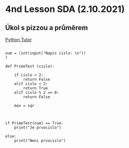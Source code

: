 # 4nd Lesson SDA (2.10.2021)

## Úkol s pizzou a průměrem

<a href="https://pythontutor.com/">Python Tutor</a>

```Py

num = (int(input("Napis cislo: \n"))
)

def PrimeTest (cislo):

    if cislo < 2:
        return False
    elif cislo < 2:
        return True
    elif cislo % 2 == 0:
        return False

    max = sqr



if PrimeTest(num) == True:
    print("Je prvocislo")

else:
    print("Neni prvocislo")
```
